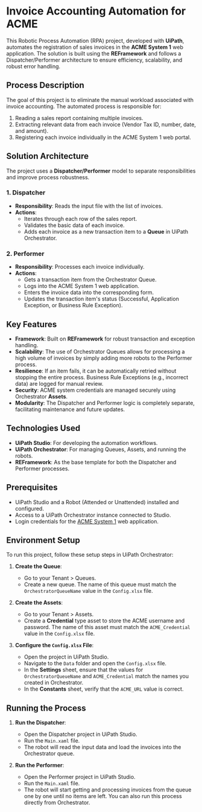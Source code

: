 # Invoice Accounting Automation for ACME

This Robotic Process Automation (RPA) project, developed with **UiPath**, automates the registration of sales invoices in the **ACME System 1** web application. The solution is built using the **REFramework** and follows a Dispatcher/Performer architecture to ensure efficiency, scalability, and robust error handling.

## Process Description

The goal of this project is to eliminate the manual workload associated with invoice accounting. The automated process is responsible for:
1.  Reading a sales report containing multiple invoices.
2.  Extracting relevant data from each invoice (Vendor Tax ID, number, date, and amount).
3.  Registering each invoice individually in the ACME System 1 web portal.

## Solution Architecture

The project uses a **Dispatcher/Performer** model to separate responsibilities and improve process robustness.

### 1. Dispatcher
- **Responsibility**: Reads the input file with the list of invoices.
- **Actions**:
    - Iterates through each row of the sales report.
    - Validates the basic data of each invoice.
    - Adds each invoice as a new transaction item to a **Queue** in UiPath Orchestrator.

### 2. Performer
- **Responsibility**: Processes each invoice individually.
- **Actions**:
    - Gets a transaction item from the Orchestrator Queue.
    - Logs into the ACME System 1 web application.
    - Enters the invoice data into the corresponding form.
    - Updates the transaction item's status (Successful, Application Exception, or Business Rule Exception).

## Key Features
- **Framework**: Built on **REFramework** for robust transaction and exception handling.
- **Scalability**: The use of Orchestrator Queues allows for processing a high volume of invoices by simply adding more robots to the Performer process.
- **Resilience**: If an item fails, it can be automatically retried without stopping the entire process. Business Rule Exceptions (e.g., incorrect data) are logged for manual review.
- **Security**: ACME system credentials are managed securely using Orchestrator **Assets**.
- **Modularity**: The Dispatcher and Performer logic is completely separate, facilitating maintenance and future updates.

## Technologies Used
- **UiPath Studio**: For developing the automation workflows.
- **UiPath Orchestrator**: For managing Queues, Assets, and running the robots.
- **REFramework**: As the base template for both the Dispatcher and Performer processes.

## Prerequisites
- UiPath Studio and a Robot (Attended or Unattended) installed and configured.
- Access to a UiPath Orchestrator instance connected to Studio.
- Login credentials for the [ACME System 1](https://acme-test.uipath.com/login) web application.

## Environment Setup

To run this project, follow these setup steps in UiPath Orchestrator:

1.  **Create the Queue**:
    - Go to your Tenant > Queues.
    - Create a new queue. The name of this queue must match the `OrchestratorQueueName` value in the `Config.xlsx` file.

2.  **Create the Assets**:
    - Go to your Tenant > Assets.
    - Create a **Credential** type asset to store the ACME username and password. The name of this asset must match the `ACME_Credential` value in the `Config.xlsx` file.

3.  **Configure the `Config.xlsx` File**:
    - Open the project in UiPath Studio.
    - Navigate to the `Data` folder and open the `Config.xlsx` file.
    - In the **Settings** sheet, ensure that the values for `OrchestratorQueueName` and `ACME_Credential` match the names you created in Orchestrator.
    - In the **Constants** sheet, verify that the `ACME_URL` value is correct.

## Running the Process

1.  **Run the Dispatcher**:
    - Open the Dispatcher project in UiPath Studio.
    - Run the `Main.xaml` file.
    - The robot will read the input data and load the invoices into the Orchestrator queue.

2.  **Run the Performer**:
    - Open the Performer project in UiPath Studio.
    - Run the `Main.xaml` file.
    - The robot will start getting and processing invoices from the queue one by one until no items are left. You can also run this process directly from Orchestrator.